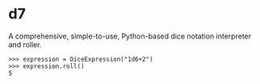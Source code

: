 # d7
A comprehensive, simple-to-use, Python-based dice notation interpreter and roller.

```
>>> expression = DiceExpression("1d6+2")
>>> expression.roll()
5
```
